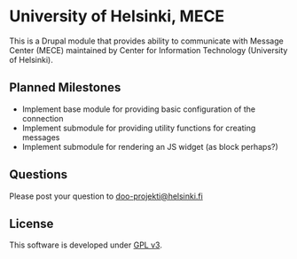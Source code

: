 # University of Helsinki, MECE

This is a Drupal module that provides ability to communicate with Message Center
(MECE) maintained by Center for Information Technology (University of Helsinki).

## Planned Milestones
* Implement base module for providing basic configuration of the connection
* Implement submodule for providing utility functions for creating messages
* Implement submodule for rendering an JS widget (as block perhaps?)

## Questions
Please post your question to doo-projekti@helsinki.fi

## License
This software is developed under [GPL v3](LICENSE.txt).
